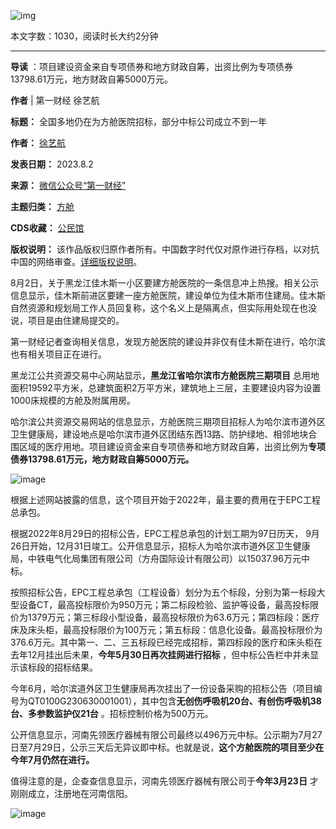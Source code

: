 ![img](https://chinadigitaltimes.net/chinese/files/2023/08/d198148a.jpeg)


本文字数：1030，阅读时长大约2分钟




---


**导读** ：项目建设资金来自专项债券和地方财政自筹，出资比例为专项债券13798.61万元，地方财政自筹5000万元。


**作者**  | 第一财经 徐艺航




**标题：** 全国多地仍在为方舱医院招标，部分中标公司成立不到一年  

**作者：** [徐艺航](https://chinadigitaltimes.net/space/第一财经)  

**发表日期：** 2023.8.2  

**来源：** [微信公众号“第一财经”](https://web.archive.org/web/https://mp.weixin.qq.com/s/eyOkfFadUn_EFT9S59ZOaQ)  

**主题归类：** [方舱](https://chinadigitaltimes.net/space/方舱)  

**CDS收藏：** [公民馆](https://chinadigitaltimes.net/space/%E5%85%AC%E6%B0%91%E9%A6%86)  

**版权说明：** 该作品版权归原作者所有。中国数字时代仅对原作进行存档，以对抗中国的网络审查。[详细版权说明](https://chinadigitaltimes.net/chinese/copyright)。


8月2日，关于黑龙江佳木斯一小区要建方舱医院的一条信息冲上热搜。相关公示信息显示，佳木斯前进区要建一座方舱医院，建设单位为佳木斯市住建局。佳木斯自然资源和规划局工作人员回复称，这个名义上是隔离点，但实际用处现在也没说，项目是由住建局提交的。


第一财经记者查询相关信息，发现方舱医院的建设并非仅有佳木斯在进行，哈尔滨也有相关项目正在进行。


黑龙江公共资源交易中心网站显示，**黑龙江省哈尔滨市方舱医院三期项目** 总用地面积19592平方米，总建筑面积2万平方米，建筑地上三层，主要建设内容为设置1000床规模的方舱及附属用房。


哈尔滨公共资源交易网站的信息显示，方舱医院三期项目招标人为哈尔滨市道外区卫生健康局，建设地点是哈尔滨市道外区团结东西13路、防护绿地、相邻地块合围区域的医疗用地。项目建设资金来自专项债券和地方财政自筹，出资比例为**专项债券13798.61万元，地方财政自筹5000万元。** 


![image](https://chinadigitaltimes.net/chinese/files/2023/08/post-699041-64cd7bf0e2a05.png)


根据上述网站披露的信息，这个项目开始于2022年，最主要的费用在于EPC工程总承包。


根据2022年8月29日的招标公告，EPC工程总承包的计划工期为97日历天， 9月26日开始，12月31日竣工。公开信息显示，招标人为哈尔滨市道外区卫生健康局，中铁电气化局集团有限公司（方舟国际设计有限公司）以15037.96万元中标。


按照招标公告，EPC工程总承包（工程设备）划分为五个标段，分别为第一标段大型设备CT，最高投标限价为950万元；第二标段检验、监护等设备，最高投标限价为1379万元；第三标段小型设备，最高投标限价为63.6万元；第四标段：医疗床及床头柜，最高投标限价为100万元；第五标段：信息化设备。最高投标限价为376.6万元。其中第一、二、三五标段已经完成招标，第四标段的医疗和床头柜在去年12月挂出后未果，**今年5月30日再次挂网进行招标** ，但中标公告栏中并未显示该标段的招标结果。


今年6月，哈尔滨道外区卫生健康局再次挂出了一份设备采购的招标公告（项目编号为QT0100G230630001001），其中包含**无创伤呼吸机20台、有创伤呼吸机38台、多参数监护仪21台** 。招标控制价格为500万元。


公开信息显示，河南先领医疗器械有限公司最终以496万元中标。公示期为7月27日至7月29日，公示三天后无异议即中标。也就是说，**这个方舱医院的项目至少在今年7月仍然在进行。** 


值得注意的是，企查查信息显示，河南先领医疗器械有限公司于**今年3月23日** 才刚刚成立，注册地在河南信阳。


![image](https://chinadigitaltimes.net/chinese/files/2023/08/post-699041-64cd7bf0edf81.png)

